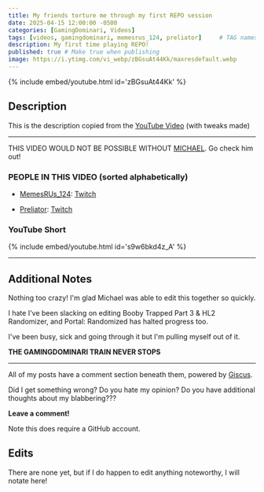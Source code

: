 ```yaml
---
title: My friends torture me through my first REPO session
date: 2025-04-15 12:00:00 -0500
categories: [GamingDominari, Videos]
tags: [videos, gamingdominari, memesrus_124, preliator]     # TAG names should always be lowercase
description: My first time playing REPO!
published: true # Make true when publishing
image: https://i.ytimg.com/vi_webp/zBGsuAt44Kk/maxresdefault.webp
---
```

{% include embed/youtube.html id='zBGsuAt44Kk' %}

## Description
This is the description copied from the [YouTube Video](https://youtu.be/zBGsuAt44Kk) (with tweaks made)

---

THIS VIDEO WOULD NOT BE POSSIBLE WITHOUT [MICHAEL](https://www.youtube.com/@michaelmazarakis6796). Go check him out!

### PEOPLE IN THIS VIDEO (sorted alphabetically)

- [MemesRUs_124](https://www.youtube.com/@MemesRUs_124): [Twitch](https://www.twitch.tv/memesrus_124)

- [Preliator](https://www.youtube.com/@preliator): [Twitch](https://www.twitch.tv/preliator)

### YouTube Short

{% include embed/youtube.html id='s9w6bkd4z_A' %}

---

## Additional Notes

Nothing too crazy! I'm glad Michael was able to edit this together so quickly. 

I hate I've been slacking on editing Booby Trapped Part 3 & HL2 Randomizer, and Portal: Randomized has halted progress too.

I've been busy, sick and going through it but I'm pulling myself out of it. 

**THE GAMINGDOMINARI TRAIN NEVER STOPS**

---

All of my posts have a comment section beneath them, powered by [Giscus](https://giscus.app/).

Did I get something wrong? Do you hate my opinion? Do you have additional thoughts about my blabbering???

**Leave a comment!**

Note this does require a GitHub account.

## Edits

There are none yet, but if I do happen to edit anything noteworthy, I will notate here!